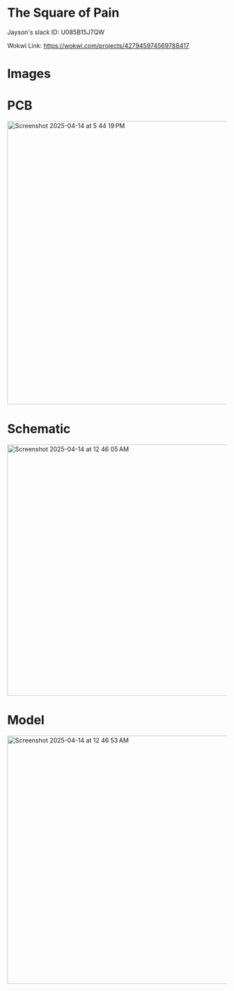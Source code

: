 # The Square of Pain

Jayson's slack ID: U085B15J7QW

Wokwi Link: https://wokwi.com/projects/427945974569788417
# Images

# PCB
<img width="651" alt="Screenshot 2025-04-14 at 5 44 19 PM" src="https://github.com/user-attachments/assets/4ae7687e-29af-42a8-be11-68cc20c923dd" />

# Schematic
<img width="577" alt="Screenshot 2025-04-14 at 12 46 05 AM" src="https://github.com/user-attachments/assets/2b6ba7b2-f685-45c8-a4e7-831530250ce4" />

# Model
<img width="570" alt="Screenshot 2025-04-14 at 12 46 53 AM" src="https://github.com/user-attachments/assets/a68201ee-cd76-48aa-b2b3-7dd1dcaf2e10" />
